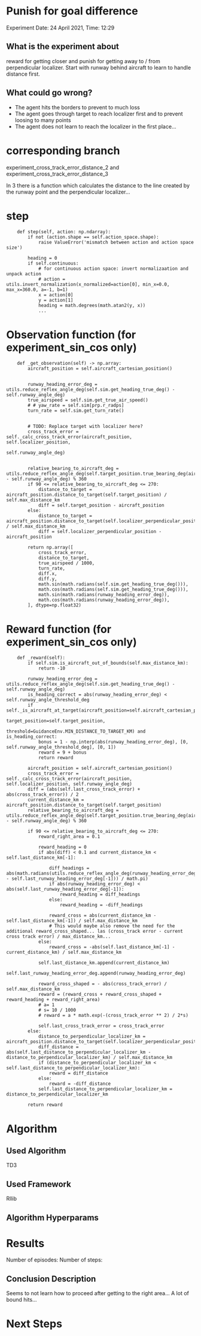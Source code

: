 # Punish for goal difference
Experiment Date: 24 April 2021, Time: 12:29
## What is the experiment about
reward for getting closer and punish for getting away to / from  perpendicular localizer.
Start with runway behind aircraft to learn to handle distance first.

## What could go wrong?
- The agent hits the borders to prevent to much loss
- The agent goes through target to reach localizer first and to prevent loosing to many points
- The agent does not learn to reach the localizer in the first place...  


# corresponding branch
experiment_cross_track_error_distance_2 and experiment_cross_track_error_distance_3

In 3 there is a function which calculates the distance to the line 
created by the runway point and the perpendicular localizer...

# step
```
    def step(self, action: np.ndarray):
        if not (action.shape == self.action_space.shape):
            raise ValueError('mismatch between action and action space size')

        heading = 0
        if self.continuous:
            # for continuous action space: invert normalizaation and unpack action
            # action = utils.invert_normalization(x_normalized=action[0], min_x=0.0, max_x=360.0, a=-1, b=1)
            x = action[0]
            y = action[1]
            heading = math.degrees(math.atan2(y, x))
            ...
```

# Observation function (for experiment_sin_cos only)
```
    def _get_observation(self) -> np.array:
        aircraft_position = self.aircraft_cartesian_position()


        runway_heading_error_deg = utils.reduce_reflex_angle_deg(self.sim.get_heading_true_deg() - self.runway_angle_deg)
        true_airspeed = self.sim.get_true_air_speed()
        # # yaw_rate = self.sim[prp.r_radps]
        turn_rate = self.sim.get_turn_rate()


        # TODO: Replace target with localizer here?
        cross_track_error = self._calc_cross_track_error(aircraft_position, self.localizer_position,
                                                         self.runway_angle_deg)


        relative_bearing_to_aircraft_deg = utils.reduce_reflex_angle_deg(self.target_position.true_bearing_deg(aircraft_position) - self.runway_angle_deg) % 360
        if 90 <= relative_bearing_to_aircraft_deg <= 270:
            distance_to_target = aircraft_position.distance_to_target(self.target_position) / self.max_distance_km
            diff = self.target_position - aircraft_position
        else:
            distance_to_target = aircraft_position.distance_to_target(self.localizer_perpendicular_position) / self.max_distance_km
            diff = self.localizer_perpendicular_position - aircraft_position

        return np.array([
            cross_track_error,
            distance_to_target,
            true_airspeed / 1000,
            turn_rate,
            diff.x,
            diff.y,
            math.sin(math.radians(self.sim.get_heading_true_deg())),
            math.cos(math.radians(self.sim.get_heading_true_deg())),
            math.sin(math.radians(runway_heading_error_deg)),
            math.cos(math.radians(runway_heading_error_deg)),
        ], dtype=np.float32)
```

# Reward function (for experiment_sin_cos only)
```    
    def _reward(self):
        if self.sim.is_aircraft_out_of_bounds(self.max_distance_km):
            return -10

        runway_heading_error_deg = utils.reduce_reflex_angle_deg(self.sim.get_heading_true_deg() - self.runway_angle_deg)
        is_heading_correct = abs(runway_heading_error_deg) < self.runway_angle_threshold_deg
        if self._is_aircraft_at_target(aircraft_position=self.aircraft_cartesian_position(),
                                                       target_position=self.target_position,
                                                       threshold=GuidanceEnv.MIN_DISTANCE_TO_TARGET_KM) and is_heading_correct:
            bonus = 1 - np.interp(abs(runway_heading_error_deg), [0, self.runway_angle_threshold_deg], [0, 1])
            reward = 9 + bonus
            return reward

        aircraft_position = self.aircraft_cartesian_position()
        cross_track_error = self._calc_cross_track_error(aircraft_position, self.localizer_position, self.runway_angle_deg)
        diff = (abs(self.last_cross_track_error) + abs(cross_track_error)) / 2
        current_distance_km = aircraft_position.distance_to_target(self.target_position)
        relative_bearing_to_aircraft_deg = utils.reduce_reflex_angle_deg(self.target_position.true_bearing_deg(aircraft_position) - self.runway_angle_deg) % 360

        if 90 <= relative_bearing_to_aircraft_deg <= 270:
            reward_right_area = 0.1

            reward_heading = 0
            if abs(diff) < 0.1 and current_distance_km < self.last_distance_km[-1]:

                diff_headings = abs(math.radians(utils.reduce_reflex_angle_deg(runway_heading_error_deg - self.last_runway_heading_error_deg[-1])) / math.pi)
                if abs(runway_heading_error_deg) < abs(self.last_runway_heading_error_deg[-1]):
                    reward_heading = diff_headings
                else:
                    reward_heading = -diff_headings

                reward_cross = abs(current_distance_km - self.last_distance_km[-1]) / self.max_distance_km
                # This would maybe also remove the need for the additional reward_cross_shaped... las (cross_track error - current cross track error) / max_distance_km...
            else:
                reward_cross = -abs(self.last_distance_km[-1] - current_distance_km) / self.max_distance_km

            self.last_distance_km.append(current_distance_km)
            self.last_runway_heading_error_deg.append(runway_heading_error_deg)

            reward_cross_shaped = - abs(cross_track_error) / self.max_distance_km
            reward = (reward_cross + reward_cross_shaped + reward_heading + reward_right_area)
            # a= 1
            # s= 10 / 1000
            # reward = a * math.exp(-(cross_track_error ** 2) / 2*s)

            self.last_cross_track_error = cross_track_error
        else:
            distance_to_perpendicular_localizer_km = aircraft_position.distance_to_target(self.localizer_perpendicular_position)
            diff_distance = abs(self.last_distance_to_perpendicular_localizer_km - distance_to_perpendicular_localizer_km) / self.max_distance_km
            if (distance_to_perpendicular_localizer_km < self.last_distance_to_perpendicular_localizer_km):
                reward = diff_distance
            else:
                reward = -diff_distance
            self.last_distance_to_perpendicular_localizer_km = distance_to_perpendicular_localizer_km

        return reward
```

# Algorithm
## Used Algorithm
TD3
## Used Framework
Rllib
## Algorithm Hyperparams

# Results
Number of episodes: 
Number of steps:

## Conclusion Description
Seems to not learn how to proceed after getting to the right area...
A lot of bound hits...



# Next Steps
